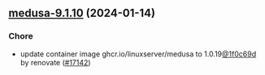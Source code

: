 

## [medusa-9.1.10](https://github.com/truecharts/charts/compare/medusa-9.1.9...medusa-9.1.10) (2024-01-14)

### Chore



- update container image ghcr.io/linuxserver/medusa to 1.0.19[@1f0c69d](https://github.com/1f0c69d) by renovate ([#17142](https://github.com/truecharts/charts/issues/17142))
